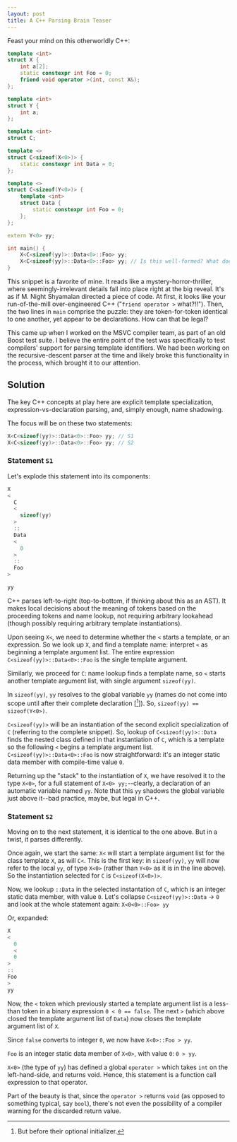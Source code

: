 ```yaml
---
layout: post
title: A C++ Parsing Brain Teaser
---
```


Feast your mind on this otherworldly C++:

~~~ cpp
template <int>
struct X {
    int a[2];
    static constexpr int Foo = 0;
    friend void operator >(int, const X&);
};

template <int>
struct Y {
    int a;
};

template <int>
struct C;

template <>
struct C<sizeof(X<0>)> {
    static constexpr int Data = 0;
};

template <>
struct C<sizeof(Y<0>)> {
    template <int>
    struct Data {
        static constexpr int Foo = 0;
    };
};

extern Y<0> yy;

int main() {
    X<C<sizeof(yy)>::Data<0>::Foo> yy;
    X<C<sizeof(yy)>::Data<0>::Foo> yy; // Is this well-formed? What does it do?
}
~~~

This snippet is a favorite of mine.
It reads like a mystery-horror-thriller, where seemingly-irrelevant details fall into place right at the big reveal.
It's as if M. Night Shyamalan directed a piece of code.
At first, it looks like your run-of-the-mill over-engineered C++ ("`friend operator >` what?!!").
Then, the two lines in `main` comprise the puzzle: they are token-for-token identical to one another, yet appear to be declarations.
How can that be legal?

This came up when I worked on the MSVC compiler team, as part of an old Boost test suite.
I believe the entire point of the test was specifically to test compilers' support for parsing template identifiers.
We had been working on the recursive-descent parser at the time and likely broke this functionality in the process, which brought it to our attention.

## Solution

The key C++ concepts at play here are explicit template specialization, expression-vs-declaration parsing, and, simply enough, name shadowing.

The focus will be on these two statements:

~~~ cpp
X<C<sizeof(yy)>::Data<0>::Foo> yy; // S1
X<C<sizeof(yy)>::Data<0>::Foo> yy; // S2
~~~

### Statement `S1`

Let's explode this statement into its components:

~~~ cpp
X
<
  C
  <
    sizeof(yy)
  >
  ::
  Data
  <
    0
  >
  ::
  Foo
>

yy
~~~

C++ parses left-to-right (top-to-bottom, if thinking about this as an AST).
It makes local decisions about the meaning of tokens based on the proceeding tokens and name lookup, not requiring arbitrary lookahead (though possibly requiring arbitrary template instantiations).

Upon seeing `X<`, we need to determine whether the `<` starts a template, or an expression.
So we look up `X`, and find a template name: interpret `<` as beginning a template argument list.
The entire expression `C<sizeof(yy)>::Data<0>::Foo` is the single template argument.

Similarly, we proceed for `C`: name lookup finds a template name, so `<` starts another template argument list, with single argument `sizeof(yy)`.

In `sizeof(yy)`, `yy` resolves to the global variable `yy` (names do not come into scope until after their complete declaration \[[^1]\]). So, `sizeof(yy) == sizeof(Y<0>)`.

`C<sizeof(yy)>` will be an instantiation of the second explicit specialization of `C` (referring to the complete snippet).
So, lookup of `C<sizeof(yy)>::Data` finds the nested class defined in that instantiation of `C`, which is a template so the following `<` begins a template argument list.
`C<sizeof(yy)>::Data<0>::Foo` is now straightforward: it's an integer static data member with compile-time value `0`.

Returning up the "stack" to the instantiation of `X`, we have resolved it to the type `X<0>`, for a full statement of `X<0> yy;`--clearly, a declaration of an automatic variable named `yy`.
Note that this `yy` shadows the global variable just above it--bad practice, maybe, but legal in C++.

### Statement `S2`

Moving on to the next statement, it is identical to the one above.
But in a twist, it parses differently.

Once again, we start the same: `X<` will start a template argument list for the class template `X`, as will `C<`.
This is the first key: in `sizeof(yy)`, `yy` will now refer to the local `yy`, of type `X<0>` (rather than `Y<0>` as it is in the line above).
So the instantiation selected for `C` is `C<sizeof(X<0>)>`.

Now, we lookup `::Data` in the selected instantation of `C`, which is an integer static data member, with value `0`.
Let's collapse `C<sizeof(yy)>::Data` -> `0` and look at the whole statement again: `X<0<0>::Foo> yy`

Or, expanded:

~~~ cpp
X
<
  0
  <
  0
>
::
Foo
>
yy
~~~

Now, the `<` token which previously started a template argument list is a less-than token in a binary expression `0 < 0 == false`.
The next `>` (which above closed the template argument list of `Data`) now closes the template argument list of `X`.

Since `false` converts to integer `0`, we now have `X<0>::Foo > yy`.

`Foo` is an integer static data member of `X<0>`, with value `0`: `0 > yy`.

`X<0>` (the type of `yy`) has defined a global `operator >` which takes `int` on the left-hand-side, and returns void.
Hence, this statement is a function call expression to that operator.

Part of the beauty is that, since the `operator >` returns `void` (as opposed to something typical, say `bool`), there's not even the possibility of a compiler warning for the discarded return value.

[^1]: But before their optional initializer.
